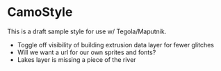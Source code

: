 # CamoStyle
This is a draft sample style for use w/ Tegola/Maputnik.

- Toggle off visibility of building extrusion data layer for fewer glitches
- Will we want a url for our own sprites and fonts?
- Lakes layer is missing a piece of the river
